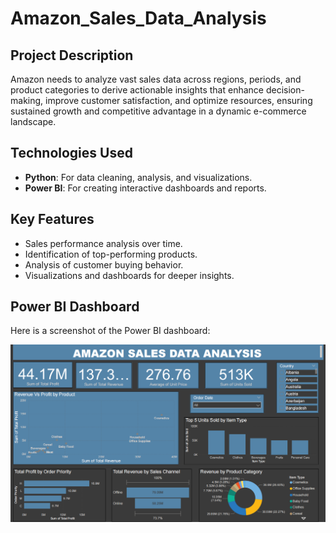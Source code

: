 # Amazon_Sales_Data_Analysis

## Project Description
Amazon needs to analyze vast sales data across regions, periods, and product categories to derive actionable insights that enhance decision-making, improve customer satisfaction, and optimize resources, ensuring sustained growth and competitive advantage in a dynamic e-commerce landscape.

## Technologies Used
- **Python**: For data cleaning, analysis, and visualizations.
- **Power BI**: For creating interactive dashboards and reports.

## Key Features
- Sales performance analysis over time.
- Identification of top-performing products.
- Analysis of customer buying behavior.
- Visualizations and dashboards for deeper insights.

## Power BI Dashboard

Here is a screenshot of the Power BI dashboard:

![Power BI Dashboard](Amazon_sales.png)


